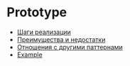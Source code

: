 # Prototype

- [Шаги реализации](#Шаги-реализации)
- [Преимущества и недостатки](#Преимущества-и-недостатки)
- [Отношения с другими паттернами](#Отношения-с-другими-паттернами)
- [Example](#Example)

